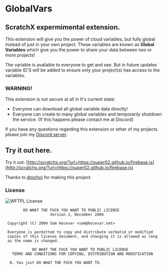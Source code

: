 # GlobalVars
## ScratchX expermimental extension.
This extension will give you the power of cloud variables, but fully global instead of just in your own project. These variables are known as **Global Variables** which give you the power to share your data between two or more projects!

The variable is avaliable to everyone to get and see. But in future updates variable ID'S will be added to ensure only your project(s) has access to the variables.

### **WARNING!**
This extension is not secure at all in It's current state:
 - Everyone can download all global variable data directly!
 - Everyone can create to many global variables and temporarily shutdown the service. (If this happens please contact me at Discord)

If you have any questions regarding this extension or other of my projects please join my [Discord server](http://discord.super02.me).

## Try it out here.
Try it out: [http://scratchx.org/?url=https://super02.github.io/firebase.js](http://scratchx.org/?url=https://super02.github.io/firebase.js)

Thanks to [dnorhoj](https://dnorhoj.github.io/) for making this project.

### License
![WFTPL License](http://www.wtfpl.net/wp-content/uploads/2012/12/wtfpl-badge-1.png)
```
        DO WHAT THE FUCK YOU WANT TO PUBLIC LICENSE 
                    Version 2, December 2004 

 Copyright (C) 2004 Sam Hocevar <sam@hocevar.net> 

 Everyone is permitted to copy and distribute verbatim or modified 
 copies of this license document, and changing it is allowed as long 
 as the name is changed. 

            DO WHAT THE FUCK YOU WANT TO PUBLIC LICENSE 
   TERMS AND CONDITIONS FOR COPYING, DISTRIBUTION AND MODIFICATION 

  0. You just DO WHAT THE FUCK YOU WANT TO.
```

